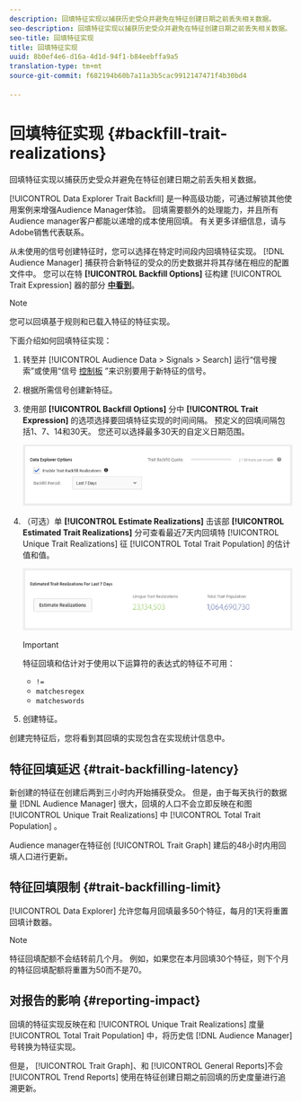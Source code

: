 ```yaml
---
description: 回填特征实现以捕获历史受众并避免在特征创建日期之前丢失相关数据。
seo-description: 回填特征实现以捕获历史受众并避免在特征创建日期之前丢失相关数据。
seo-title: 回填特征实现
title: 回填特征实现
uuid: 8b0ef4e6-d16a-4d1d-94f1-b84eebffa9a5
translation-type: tm+mt
source-git-commit: f682194b60b7a11a3b5cac9912147471f4b30bd4

---
```



# 回填特征实现 {#backfill-trait-realizations}

回填特征实现以捕获历史受众并避免在特征创建日期之前丢失相关数据。

[!UICONTROL Data Explorer Trait Backfill] 是一种高级功能，可通过解锁其他使用案例来增强Audience Manager体验。 回填需要额外的处理能力，并且所有Audience manager客户都能以递增的成本使用回填。 有关更多详细信息，请与Adobe销售代表联系。

从未使用的信号创建特征时，您可以选择在特定时间段内回填特征实现。 [!DNL Audience Manager] 捕获符合新特征的受众的历史数据并将其存储在相应的配置文件中。 您可以在特 **[!UICONTROL Backfill Options]** 征构建 [!UICONTROL Trait Expression] 器的部分 **[中看到](../../features/traits/about-trait-builder.md)**。

>[!NOTE]
>
>您可以回填基于规则和已载入特征的特征实现。

下面介绍如何回填特征实现：

1. 转至并 [!UICONTROL Audience Data > Signals > Search] 运行“信号搜索”或使用“信号 [控制板](../../features/data-explorer/data-explorer-signals-dashboard.md) ”来识别要用于新特征的信号。
1. 根据所需信号创建新特征。
1. 使用部 **[!UICONTROL Backfill Options]** 分中 **[!UICONTROL Trait Expression]** 的选项选择要回填特征实现的时间间隔。 预定义的回填间隔包括1、7、14和30天。 您还可以选择最多30天的自定义日期范围。

   ![特征回填](assets/signals-trait-backfill.png)

1. （可选）单 **[!UICONTROL Estimate Realizations]** 击该部 **[!UICONTROL Estimated Trait Realizations]** 分可查看最近7天内回填特 [!UICONTROL Unique Trait Realizations] 征 [!UICONTROL Total Trait Population] 的估计值和值。

   ![估计特征实现](assets/estimate-trait-realizations.png)

   >[!IMPORTANT]
   >
   >特征回填和估计对于使用以下运算符的表达式的特征不可用：
   >    * `!=`
   >    * `matchesregex`
   >    * `matcheswords`

1. 创建特征。

创建完特征后，您将看到其回填的实现包含在实现统计信息中。

## 特征回填延迟 {#trait-backfilling-latency}

新创建的特征在创建后两到三小时内开始捕获受众。 但是，由于每天执行的数据量 [!DNL Audience Manager] 很大，回填的人口不会立即反映在和图 [!UICONTROL Unique Trait Realizations] 中 [!UICONTROL Total Trait Population] 。

Audience manager在特征创 [!UICONTROL Trait Graph] 建后的48小时内用回填人口进行更新。

## 特征回填限制 {#trait-backfilling-limit}

[!UICONTROL Data Explorer] 允许您每月回填最多50个特征，每月的1天将重置回填计数器。

>[!NOTE]
>
>特征回填配额不会结转前几个月。 例如，如果您在本月回填30个特征，则下个月的特征回填配额将重置为50而不是70。

## 对报告的影响 {#reporting-impact}

回填的特征实现反映在和 [!UICONTROL Unique Trait Realizations] 度量 [!UICONTROL Total Trait Population] 中，将历史信 [!DNL Audience Manager] 号转换为特征实现。

但是， [!UICONTROL Trait Graph]、和 [!UICONTROL General Reports]不会 [!UICONTROL Trend Reports] 使用在特征创建日期之前回填的历史度量进行追溯更新。